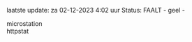 laatste update: 
za 02-12-2023  4:02   uur 
Status: FAALT - geel - 
<div class="service Y">microstation</div><div class="service G">httpstat</div>